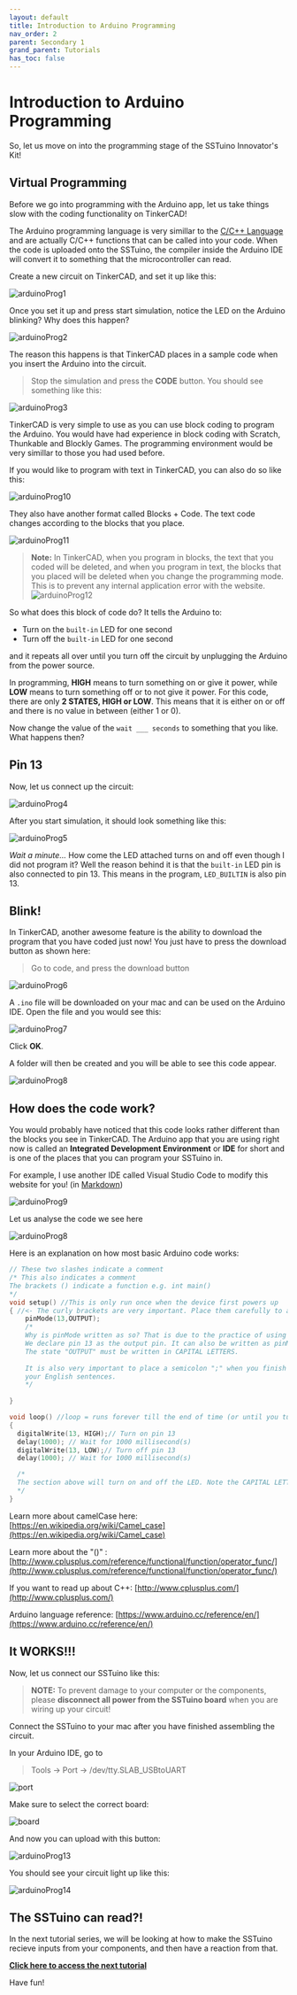 ```yaml
---
layout: default
title: Introduction to Arduino Programming
nav_order: 2
parent: Secondary 1
grand_parent: Tutorials
has_toc: false
---
```


# Introduction to Arduino Programming

So, let us move on into the programming stage of the SSTuino Innovator's Kit!

## Virtual Programming

Before we go into programming with the Arduino app, let us take things slow with the coding functionality on TinkerCAD!

The Arduino programming language is very simillar to the [C/C++ Language](https://en.wikipedia.org/wiki/C%2B%2B) and are actually C/C++ functions that can be called into your code. When the code is uploaded onto the SSTuino, the compiler inside the Arduino IDE will convert it to something that the microcontroller can read.

Create a new circuit on TinkerCAD, and set it up like this:

![arduinoProg1](https://raw.githubusercontent.com/d3lta-v/SSTuino/master/Image%20Assets/Tutorial%20Image%20Assets/sstuinoProg/arduinoProg1.png)

Once you set it up and press start simulation, notice the LED on the Arduino blinking? Why does this happen?

![arduinoProg2](https://github.com/d3lta-v/SSTuino/blob/master/Image%20Assets/Tutorial%20Image%20Assets/sstuinoProg/arduinoProg2.gif?raw=true)

The reason this happens is that TinkerCAD places in a sample code when you insert the Arduino into the circuit.

> Stop the simulation and press the **CODE** button. You should see something like this:

![arduinoProg3](https://raw.githubusercontent.com/d3lta-v/SSTuino/master/Image%20Assets/Tutorial%20Image%20Assets/sstuinoProg/arduinoProg3.png)

TinkerCAD is very simple to use as you can use block coding to program the Arduino. You would have had experience in block coding with Scratch, Thunkable and Blockly Games. The programming environment would be very simillar to those you had used before.

If you would like to program with text in TinkerCAD, you can also do so like this:

![arduinoProg10](https://raw.githubusercontent.com/d3lta-v/SSTuino/master/Image%20Assets/Tutorial%20Image%20Assets/sstuinoProg/arduinoProg10.png)

They also have another format called Blocks + Code. The text code changes according to the blocks that you place.

![arduinoProg11](https://raw.githubusercontent.com/d3lta-v/SSTuino/master/Image%20Assets/Tutorial%20Image%20Assets/sstuinoProg/arduinoProg11.png)

> **Note:** In TinkerCAD, when you program in blocks, the text that you coded will be deleted, and when you program in text, the blocks that you placed will be deleted when you change the programming mode. This is to prevent any internal application error with the website.![arduinoProg12](https://raw.githubusercontent.com/d3lta-v/SSTuino/master/Image%20Assets/Tutorial%20Image%20Assets/sstuinoProg/arduinoProg12.png)

So what does this block of code do? It tells the Arduino to:

* Turn on the `built-in` LED for one second
* Turn off the `built-in` LED for one second

and it repeats all over until you turn off the circuit by unplugging the Arduino from the power source.

In programming, **HIGH** means to turn something on or give it power, while **LOW** means to turn something off or to not give it power. For this code, there are only **2 STATES, HIGH or LOW**. This means that it is either on or off and there is no value in between (either 1 or 0).

Now change the value of the `wait ___ seconds` to something that you like. What happens then?

## Pin 13

Now, let us connect up the circuit:

![arduinoProg4](https://raw.githubusercontent.com/d3lta-v/SSTuino/master/Image%20Assets/Tutorial%20Image%20Assets/sstuinoProg/arduinoProg4.png)

After you start simulation, it should look something like this:

![arduinoProg5](https://github.com/d3lta-v/SSTuino/blob/master/Image%20Assets/Tutorial%20Image%20Assets/sstuinoProg/arduinoProg5.gif?raw=true)

*Wait a minute...* How come the LED attached turns on and off even though I did not program it? Well the reason behind it is that the `built-in` LED pin is also connected to pin 13. This means in the program, `LED_BUILTIN` is also pin 13.

## Blink!

In TinkerCAD, another awesome feature is the ability to download the program that you have coded just now! You just have to press the download button as shown here:

> Go to code, and press the download button

![arduinoProg6](https://raw.githubusercontent.com/d3lta-v/SSTuino/master/Image%20Assets/Tutorial%20Image%20Assets/sstuinoProg/arduinoProg6.png)

A `.ino` file will be downloaded on your mac and can be used on the Arduino IDE. Open the file and you would see this:

![arduinoProg7](https://raw.githubusercontent.com/d3lta-v/SSTuino/master/Image%20Assets/Tutorial%20Image%20Assets/sstuinoProg/arduinoProg7.png)

Click **OK**.

A folder will then be created and you will be able to see this code appear.

![arduinoProg8](https://raw.githubusercontent.com/d3lta-v/SSTuino/master/Image%20Assets/Tutorial%20Image%20Assets/sstuinoProg/arduinoProg8.png)

## How does the code work?

You would probably have noticed that this code looks rather different than the blocks you see in TinkerCAD. The Arduino app that you are using right now is called an **Integrated Development Environment** or **IDE** for short and is one of the places that you can program your SSTuino in.

For example, I use another IDE called Visual Studio Code to modify this website for you! (in [Markdown](https://en.wikipedia.org/wiki/Markdown))

![arduinoProg9](https://raw.githubusercontent.com/d3lta-v/SSTuino/master/Image%20Assets/Tutorial%20Image%20Assets/sstuinoProg/arduinoProg9.png)

Let us analyse the code we see here

![arduinoProg8](https://raw.githubusercontent.com/d3lta-v/SSTuino/master/Image%20Assets/Tutorial%20Image%20Assets/sstuinoProg/arduinoProg8.png)

Here is an explanation on how most basic Arduino code works:

``` c++
// These two slashes indicate a comment
/* This also indicates a comment 
The brackets () indicate a function e.g. int main()
*/
void setup() //This is only run once when the device first powers up
{ //<- The curly brackets are very important. Place them carefully to avoid confusion.
    pinMode(13,OUTPUT); 
    /*
    Why is pinMode written as so? That is due to the practice of using camelCase for writing code.
    We declare pin 13 as the output pin. It can also be written as pinMode(LED_BUILTIN, OUTPUT).
    The state "OUTPUT" must be written in CAPITAL LETTERS.
    
    It is also very important to place a semicolon ";" when you finish your "sentence", just like
    your English sentences.
    */
    
}

void loop() //loop = runs forever till the end of time (or until you turn off the power)
{
  digitalWrite(13, HIGH);// Turn on pin 13
  delay(1000); // Wait for 1000 millisecond(s)
  digitalWrite(13, LOW);// Turn off pin 13
  delay(1000); // Wait for 1000 millisecond(s)

  /* 
  The section above will turn on and off the LED. Note the CAPITAL LETTERS on the "HIGH" and "LOW"
  */
}
```

Learn more about camelCase here: [https://en.wikipedia.org/wiki/Camel_case](https://en.wikipedia.org/wiki/Camel_case)

Learn more about the "()" :[http://www.cplusplus.com/reference/functional/function/operator_func/](http://www.cplusplus.com/reference/functional/function/operator_func/)

If you want to read up about C++: [http://www.cplusplus.com/](http://www.cplusplus.com/)

Arduino language reference: [https://www.arduino.cc/reference/en/](https://www.arduino.cc/reference/en/)

## It WORKS!!!

Now, let us connect our SSTuino like this:

>**NOTE:** To prevent damage to your computer or the components, please **disconnect all power from the SSTuino board** when you are wiring up your circuit!



Connect the SSTuino to your mac after you have finished assembling the circuit.

In your Arduino IDE, go to

> Tools -> Port -> /dev/tty.SLAB_USBtoUART

![port](/docs/tutorials/gettingStarted_images/SPEEEduino_Blink3.jpg)

Make sure to select the correct board:

![board](/docs/tutorials/gettingStarted_images/SPEEEduino_Blink2.jpg)

And now you can upload with this button:

![arduinoProg13](https://raw.githubusercontent.com/d3lta-v/SSTuino/master/Image%20Assets/Tutorial%20Image%20Assets/sstuinoProg/arduinoProg13.png)

You should see your circuit light up like this:

![arduinoProg14](https://github.com/d3lta-v/SSTuino/blob/master/Image%20Assets/Tutorial%20Image%20Assets/sstuinoProg/arduinoProg14.gif?raw=true)

## The SSTuino can read?!

In the next tutorial series, we will be looking at how to make the SSTuino recieve inputs from your components, and then have a reaction from that.

**[Click here to access the next tutorial](https://d3lta-v.github.io/SSTuino/tutorials/Sec1/digitalRead.html)**

Have fun!